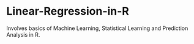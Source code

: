 # Linear-Regression-in-R
Involves basics of Machine Learning, Statistical Learning and Prediction Analysis in R. 
